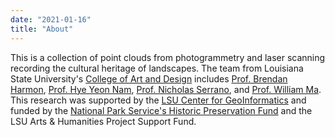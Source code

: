 ```yaml
---
date: "2021-01-16"
title: "About"
---
```


This is a collection of point clouds
from photogrammetry and laser scanning
recording the cultural heritage of landscapes.
The team from Louisiana State University's
[College of Art and Design](https://design.lsu.edu/)
includes
[Prof. Brendan Harmon](https://baharmon.github.io/),
[Prof. Hye Yeon Nam](https://hynam.org/),
[Prof. Nicholas Serrano](https://dcp.ufl.edu/faculties/nicholas-serrano/), and
[Prof. William Ma](https://design.lsu.edu/faculty/william-ma/).
This research was supported by the
[LSU Center for GeoInformatics](http://c4g.lsu.edu/)
and funded by the
[National Park Service's Historic Preservation Fund](https://www.nps.gov/subjects/historicpreservationfund/index.htm)
and the LSU Arts & Humanities Project Support Fund.

